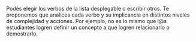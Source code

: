 Podés elegir los verbos de la lista desplegable o escribir otros. Te proponemos que analices cada verbo y su implicancia en distintos niveles de complejidad y acciones. Por ejemplo, no es lo mismo que l@s estudiantes logren definir un concepto a que logren relacionarlo o demostrarlo. 